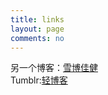```yaml
---
title: links
layout: page
comments: no
---
```


另一个博客：<a href="http://www.weihuizi.ml">雪博佳健</a><br>
Tumblr:<a href="http://anweihui.ml">轻博客</a>

